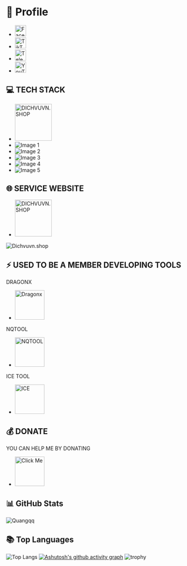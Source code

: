 # 💫 Profile
- [<img src="https://sharegiare.xyz/images/facebook.gif" alt="Facebook" width="30">](https://www.facebook.com/share/161XVKM6Ng/ "Facebook")  
- [<img src="https://sharegiare.xyz/images/tiktok.gif" alt="TikTok" width="30">](https://www.tiktok.com/@quangapine "TikTok")  
- [<img src="https://sharegiare.xyz/images/telegram.gif" alt="Telegram" width="30">](https://t.me/quangnqtoolcode "Telegram")  
- [<img src="https://sharegiare.xyz/images/ytb.gif" alt="YouTube" width="30">](https://youtube.com/@quangapicom?si=Utn50Vuv82dNi8cU "YouTube")

## 💻 TECH STACK
- <img src="https://camo.githubusercontent.com/3c49e31728bcaae1bf324071195b96048cdf7195f24c5dcc30f58e4b9c4f854c/68747470733a2f2f696d672e736869656c64732e696f2f62616467652f707974686f6e2d3336373041303f7374796c653d706c6173746963266c6f676f3d707974686f6e266c6f676f436f6c6f723d666664643534" alt="DICHVUVN.SHOP" width="100">
- ![Image 1](https://camo.githubusercontent.com/4cf7ce73029427615faf208d47dc4e3924b7c88ec71e4b560f2590862ed0799e/68747470733a2f2f696d672e736869656c64732e696f2f62616467652f68746d6c352d2532334533344632362e7376673f7374796c653d706c6173746963266c6f676f3d68746d6c35266c6f676f436f6c6f723d7768697465)
- ![Image 2](https://camo.githubusercontent.com/e6c7c9269729755f3fe8f8a5511c5440e59ae83d40ba74ca244188366fb98208/68747470733a2f2f696d672e736869656c64732e696f2f62616467652f436c6f7564666c6172652d4633383032303f7374796c653d706c6173746963266c6f676f3d436c6f7564666c617265266c6f676f436f6c6f723d7768697465)
- ![Image 3](https://camo.githubusercontent.com/0c35a7fc6e3ec0fe526c560dbefdcd115f19bd38c818a7bdf8672fa4e5eff5e4/68747470733a2f2f696d672e736869656c64732e696f2f62616467652f7068702d2532333737374242342e7376673f7374796c653d706c6173746963266c6f676f3d706870266c6f676f436f6c6f723d7768697465)
- ![Image 4](https://camo.githubusercontent.com/eb77c9d33b68f72424e688190443454ddf08bf97be58875634cd4caa56676e19/68747470733a2f2f696d672e736869656c64732e696f2f62616467652f6a6176617363726970742d2532333332333333302e7376673f7374796c653d706c6173746963266c6f676f3d6a617661736372697074266c6f676f436f6c6f723d253233463744463145)
- ![Image 5](https://camo.githubusercontent.com/524ffac35310bc6beab059f6e3ff966b9b4dbc2fdc39c2a0dbc9e9a8421b8273/68747470733a2f2f696d672e736869656c64732e696f2f62616467652f637373332d2532333135373242362e7376673f7374796c653d706c6173746963266c6f676f3d63737333266c6f676f436f6c6f723d7768697465)

## 🌐 SERVICE WEBSITE

- [<img src="https://i.imgur.com/9wo3Loc.png" alt="DICHVUVN.SHOP" width="100">](https://dichvuvn.shop "DICHVUVN.SHOP")

![Dichvuvn.shop](https://i.imgur.com/hd3CRcO.jpeg "DICHVUVN.SHOP")

## ⚡ USED TO BE A MEMBER DEVELOPING TOOLS
DRAGONX
- [<img src="https://i.imgur.com/uCJfPz2.jpeg" alt="Dragonx" width="80">](https://vuhoangpro.site "Dragonx")

NQTOOL
- [<img src="https://i.imgur.com/SFJP42u.jpeg" alt="NQTOOL" width="80">](https://nqtool.net "NQTOOL")

ICE TOOL
- [<img src="https://i.imgur.com/SvJDqCB.jpeg" alt="ICE" width="80">](https://vuhoangpro.site "ICE")

## 💰 DONATE
YOU CAN HELP ME BY DONATING
- [<img src="https://i.imgur.com/UIeI2Bl.png" alt="Click Me" width="80">](https://quangapi.com/donate/ "Click Me")

## 📊 GitHub Stats
![Quangqq](https://github-readme-stats.vercel.app/api?username=Quangqq&show_icons=true&theme=tokyonight)
## 📚 Top Languages
![Top Langs](https://github-readme-stats.vercel.app/api/top-langs/?username=Quangqq&layout=compact&theme=tokyonight)
[![Ashutosh's github activity graph](https://github-readme-activity-graph.vercel.app/graph?username=Quangqq&theme=react-dark)](https://github.com/ashutosh00710/github-readme-activity-graph)
![trophy](https://github-profile-trophy.vercel.app/?username=Quangqq&theme=onedark)
